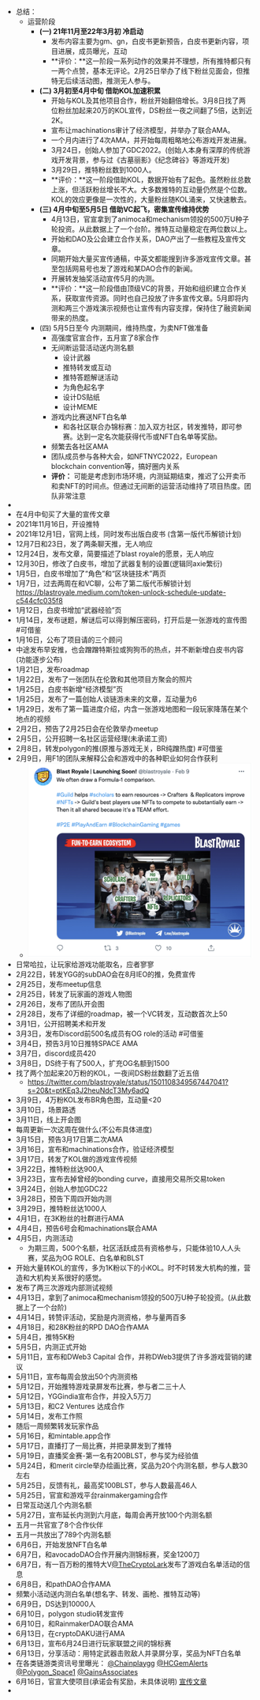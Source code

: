 - 总结：
	- 运营阶段
		- **(一) 21年11月至22年3月初 冷启动**
			- 发布内容主要为gm、gn，白皮书更新预告，白皮书更新内容，项目进展，成员曝光，互动
			- **评价：**这一阶段一系列动作的效果并不理想，所有推特都只有一两个点赞，基本无评论。2月25日举办了线下粉丝见面会，但推特无后续活动图，推测无人参与。
		- **(二) 3月初至4月中旬 借助KOL加速积累**
			- 开始与KOL及其他项目合作，粉丝开始翻倍增长。3月8日找了两位粉丝加起来20万的KOL宣传，DS粉丝一夜之间翻了5倍，达到近2K。
			- 宣布让machinations审计了经济模型，并举办了联合AMA。
			- 一个月内进行了4次AMA，并开始每周粗略地公布游戏开发进展。
			- 3月24日，创始人参加了GDC2022。(创始人本身有深厚的传统游戏开发背景，参与过《古墓丽影》《纪念碑谷》等游戏开发)
			- 3月29日，推特粉丝数到1000人。
			- **评价：**这一阶段借助KOL，数据开始有了起色。虽然粉丝总数上涨，但活跃粉丝增长不大。大多数推特的互动量仍然是个位数。KOL的效应更像是一次性的，大量粉丝随KOL涌来，又快速散去。
		- **(三) 4月中旬至5月5日 借助VC起飞，密集宣传维持优势**
			- 4月13日，官宣拿到了animoca和mechanism领投的500万U种子轮投资。从此数据上了一个台阶。推特互动量稳定在两位数以上。
			- 开始和DAO及公会建立合作关系，DAO产出了一些教程及宣传文章。
			- 同期开始大量买宣传通稿，中英文都能搜到许多游戏宣传文章。甚至包括网易号也发了游戏和某DAO合作的新闻。
			- 开展转发抽奖活动宣传5月的内测。
			- **评价：**这一阶段借由顶级VC的背景，开始和组织建立合作关系，获取宣传资源。同时也自己投放了许多宣传文章。5月即将内测和两三个游戏演示视频也让宣传有内容支撑，保持住了融资新闻带来的热度。
		- (四) 5月5日至今 内测期间，维持热度，为卖NFT做准备
			- 高强度官宣合作，五月宣了8家合作
			- 无间断运营活动送内测名额
				- 设计武器
				- 推特转发或互动
				- 推特答题解谜活动
				- 为角色起名字
				- 设计DS贴纸
				- 设计MEME
			- 游戏内比赛送NFT白名单
				- 和各社区联合办锦标赛：加入双方社区，转发推特，即可参赛。达到一定名次能获得代币或NFT白名单等奖励。
			- 频繁去各社区AMA
			- 团队成员参与各种大会，如NFTNYC2022，European blockchain convention等，搞好圈内关系
			- **评价：** 可能是考虑到市场环境，内测延期结束，推迟了公开卖币和卖NFT的时间点。但通过无间断的运营活动维持了项目热度。团队非常注意
-
- 在4月中旬买了大量的宣传文章
- 2021年11月16日，开设推特
- 2021年12月1日，官网上线，同时发布出版白皮书 (含第一版代币解锁计划)
- 12月7日和23日，发了两条聊天推，无人响应
- 12月24日，发布文章，简要描述了blast royale的愿景，无人响应
- 12月30日，修改了白皮书，增加了武器复制的设置(逻辑同axie繁衍)
- 1月5日，白皮书增加了“角色”和“区块链技术”两页
- 1月7日，过去两周在和VC聊，公布了第二版代币解锁计划 https://blastroyale.medium.com/token-unlock-schedule-update-c544cfc035f8
- 1月12日，白皮书增加“武器经验”页
- 1月14日，发布谜题，解谜后可以得到解压密码，打开后是一张游戏的宣传图 #可借鉴
- 1月16日，公布了项目请的三个顾问
- 中途发布早安推，也会蹭蹭特斯拉或狗狗币的热点，并不断新增白皮书内容(功能逐步公布)
- 1月21日，发布roadmap
- 1月22日，发布了一张团队在伦敦和其他项目方聚会的照片
- 1月25日，白皮书新增“经济模型”页
- 1月25日，发布了一篇创始人谈链游未来的文章，互动量为6
- 1月29日，发布了第一篇进度介绍，内含一张游戏地图和一段玩家降落在某个地点的视频
- 2月2日，预告了2月25日会在伦敦举办meetup
- 2月5日，公开招聘一名社区运营经理(未承诺工资)
- 2月8日，转发polygon的推(原推与游戏无关，BR纯蹭热度) #可借鉴
- 2月9日，用F1的团队来解释公会和游戏中的各种职业如何合作获利
	- ![截屏2022-07-08 上午10.11.33.png](../assets/截屏2022-07-08_上午10.11.33_1657246431149_0.png)
- 日常哈拉，让玩家给游戏功能取名，应者寥寥
- 2月22日，转发YGG的subDAO会在8月IEO的推，免费宣传
- 2月25日，发布meetup信息
- 2月25日，转发了玩家画的游戏人物图
- 2月26日，发布了团队开会图
- 2月28日，发布了详细的roadmap，被一个VC转发，互动数首次上50
- 3月1日，公开招聘美术和开发
- 3月3日，发布Discord前500名成员有OG role的活动 #可借鉴
- 3月4日，预告3月10日推特SPACE AMA
- 3月7日，discord成员420
- 3月8日，DS终于有了500人，扩充OG名额到1500
- 找了两个加起来20万粉的KOL，一夜间DS粉丝数翻了近五倍
	- https://twitter.com/blastroyale/status/1501108349567447041?s=20&t=ptKEq3J2heuNdcT3My6adQ
- 3月9日，4万粉KOL发布BR角色图，互动量<20
- 3月10日，场景路透
- 3月11日，线上开会图
- 每周更新一次这周在做什么(不公布具体进度)
- 3月15日，预告3月17日第二次AMA
- 3月16日，宣布和machinations合作，验证经济模型
- 3月17日，转发了KOL做的游戏宣传视频
- 3月22日，推特粉丝达900人
- 3月23日，宣布去掉曾经的bonding curve，直接用交易所交易token
- 3月24日，创始人参加GDC22
- 3月28日，预告下周四开始内测
- 3月29日，推特粉丝达1000人
- 4月1日，在3K粉丝的社群进行AMA
- 4月4日，预告6号会和machinations联合AMA
- 4月5日，内测活动
	- 为期三周，500个名额，社区活跃成员有资格参与，只能体验10人人头赛，奖品为OG ROLE、白名单和BLST
- 开始大量转KOL的宣传，多为1K粉以下的小KOL。时不时转发大机构的推，营造和大机构关系很好的感觉。
- 发布了两三次游戏内部测试视频
- 4月13日，拿到了animoca和mechanism领投的500万U种子轮投资。(从此数据上了一个台阶)
- 4月14日，转赞评活动，奖励是内测资格，参与量两百多
- 4月18日，和28K粉丝的RPD DAO合作AMA
- 5月4日，推特5K粉
- 5月5日，内测正式开始
- 5月11日，宣布和DWeb3 Capital 合作，并称DWeb3提供了许多游戏营销的建议
- 5月11日，宣布每周会放出50个内测资格
- 5月12日，开始推特游戏录屏发布比赛，参与者二三十人
- 5月12日，YGGindia宣布合作，并投入5万刀
- 5月13日，和C2 Ventures 达成合作
- 5月14日，发布工作照
- 随后一周频繁转发玩家作品
- 5月16日，和mintable.app合作
- 5月17日，直播打了一局比赛，并把录屏发到了推特
- 5月19日，直播奖金赛-第一名有200BLST，参与奖为经验值
- 5月24日，和merit circle举办绘画比赛，奖品为20个内测名额，参与人数30左右
- 5月25日，反馈有礼，最高奖100BLST，参与人数最高46人
- 5月25日，官宣和游戏平台rainmakergaming合作
- 日常互动送几个内测名额
- 5月27日，宣布延长内测到六月底，每周会再开放100个内测名额
- 五月一共官宣了8个合作伙伴
- 五月一共放出了789个内测名额
- 6月6日，开始发放NFT白名单
- 6月7日，和avocadoDAO合作开展内测锦标赛，奖金1200刀
- 6月7日，有一百万粉的推特大V[@TheCryptoLark](https://twitter.com/TheCryptoLark)发布了游戏白名单活动的信息
- 6月8日，和pathDAO合作AMA
- 频繁小活动送内测白名单(想名字、转发、画枪、推特互动等)
- 6月9日，DS达到10000人
- 6月10日，polygon studio转发宣传
- 6月10日，和RainmakerDAO联合AMA
- 6月13日，在cryptoDAKU进行AMA
- 6月13日，宣布6月24日进行玩家联盟之间的锦标赛
- 6月13日，分享活动：用特定武器击败敌人并录屏分享，奖品为NFT白名单
- 在各类链游类资讯号里曝光： [@Chainplaygg](https://twitter.com/Chainplaygg) [@HCGemAlerts](https://twitter.com/HCGemAlerts) [@Polygon_Space1](https://twitter.com/Polygon_Space1) [@GainsAssociates](https://twitter.com/GainsAssociates)
- 6月16日，官宣大使项目(承诺会有奖励，未具体说明) [宣传文章](https://blastroyale.medium.com/blast-ambassador-program-51c556c7555b)
-